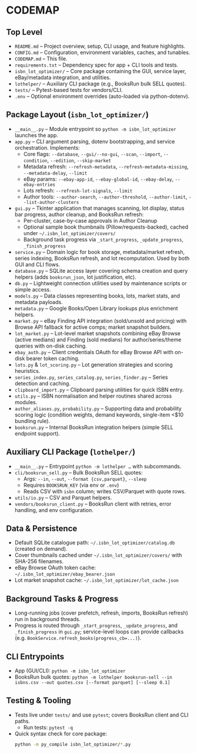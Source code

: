 # CODEMAP

## Top Level
- `README.md` – Project overview, setup, CLI usage, and feature highlights.
- `CONFIG.md` – Configuration, environment variables, caches, and tunables.
- `CODEMAP.md` – This file.
- `requirements.txt` – Dependency spec for app + CLI tools and tests.
- `isbn_lot_optimizer/` – Core package containing the GUI, service layer, eBay/metadata integration, and utilities.
- `lothelper/` – Auxiliary CLI package (e.g., BooksRun bulk SELL quotes).
- `tests/` – Pytest-based tests for vendors/CLI.
- `.env` – Optional environment overrides (auto-loaded via python-dotenv).

## Package Layout (`isbn_lot_optimizer/`)
- `__main__.py` – Module entrypoint so `python -m isbn_lot_optimizer` launches the app.
- `app.py` – CLI argument parsing, dotenv bootstrapping, and service orchestration. Implements:
  - Core flags: `--database`, `--gui/--no-gui`, `--scan`, `--import`, `--condition`, `--edition`, `--skip-market`
  - Metadata refresh: `--refresh-metadata`, `--refresh-metadata-missing`, `--metadata-delay`, `--limit`
  - eBay params: `--ebay-app-id`, `--ebay-global-id`, `--ebay-delay`, `--ebay-entries`
  - Lots refresh: `--refresh-lot-signals`, `--limit`
  - Author tools: `--author-search`, `--author-threshold`, `--author-limit`, `--list-author-clusters`
- `gui.py` – Tkinter application that manages scanning, lot display, status bar progress, author cleanup, and BooksRun refresh:
  - Per-cluster, case-by-case approvals in Author Cleanup
  - Optional sample book thumbnails (Pillow/requests-backed), cached under `~/.isbn_lot_optimizer/covers/`
  - Background task progress via `_start_progress`, `_update_progress`, `_finish_progress`
- `service.py` – Domain logic for book storage, metadata/market refresh, series indexing, BooksRun refresh, and lot recomputation. Used by both GUI and CLI flows.
- `database.py` – SQLite access layer covering schema creation and query helpers (adds `booksrun_json`, lot justification, etc).
- `db.py` – Lightweight connection utilities used by maintenance scripts or simple access.
- `models.py` – Data classes representing books, lots, market stats, and metadata payloads.
- `metadata.py` – Google Books/Open Library lookups plus enrichment helpers.
- `market.py` – eBay Finding API integration (sold/unsold and pricing) with Browse API fallback for active comps; market snapshot builders.
- `lot_market.py` – Lot-level market snapshots combining eBay Browse (active medians) and Finding (sold medians) for author/series/theme queries with on-disk caching.
- `ebay_auth.py` – Client credentials OAuth for eBay Browse API with on-disk bearer token caching.
- `lots.py` & `lot_scoring.py` – Lot generation strategies and scoring heuristics.
- `series_index.py`, `series_catalog.py`, `series_finder.py` – Series detection and caching.
- `clipboard_import.py` – Clipboard parsing utilities for quick ISBN entry.
- `utils.py` – ISBN normalisation and helper routines shared across modules.
- `author_aliases.py`, `probability.py` – Supporting data and probability scoring logic (condition weights, demand keywords, single-item <$10 bundling rule).
- `booksrun.py` – Internal BooksRun integration helpers (simple SELL endpoint support).

## Auxiliary CLI Package (`lothelper/`)
- `__main__.py` – Entrypoint `python -m lothelper …` with subcommands.
- `cli/booksrun_sell.py` – Bulk BooksRun SELL quotes:
  - Args: `--in`, `--out`, `--format {csv,parquet}`, `--sleep`
  - Requires `BOOKSRUN_KEY` (via env or `.env`)
  - Reads CSV with `isbn` column; writes CSV/Parquet with quote rows.
- `utils/io.py` – CSV and Parquet helpers.
- `vendors/booksrun_client.py` – BooksRun client with retries, error handling, and env configuration.

## Data & Persistence
- Default SQLite catalogue path: `~/.isbn_lot_optimizer/catalog.db` (created on demand).
- Cover thumbnails cached under `~/.isbn_lot_optimizer/covers/` with SHA-256 filenames.
- eBay Browse OAuth token cache: `~/.isbn_lot_optimizer/ebay_bearer.json`
- Lot market snapshot cache: `~/.isbn_lot_optimizer/lot_cache.json`

## Background Tasks & Progress
- Long-running jobs (cover prefetch, refresh, imports, BooksRun refresh) run in background threads.
- Progress is routed through `_start_progress`, `_update_progress`, and `_finish_progress` in `gui.py`; service-level loops can provide callbacks (e.g. `BookService.refresh_books(progress_cb=...)`).

## CLI Entrypoints
- App (GUI/CLI): `python -m isbn_lot_optimizer`
- BooksRun bulk quotes: `python -m lothelper booksrun-sell --in isbns.csv --out quotes.csv [--format parquet] [--sleep 0.1]`

## Testing & Tooling
- Tests live under `tests/` and use `pytest`; covers BooksRun client and CLI paths.
  - Run tests: `pytest -q`
- Quick syntax check for core package:
  ```bash
  python -m py_compile isbn_lot_optimizer/*.py
